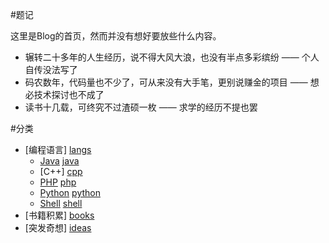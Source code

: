 #题记

这里是Blog的首页，然而并没有想好要放些什么内容。
* 辗转二十多年的人生经历，说不得大风大浪，也没有半点多彩缤纷 —— 个人自传没法写了
* 码农数年，代码量也不少了，可从来没有大手笔，更别说赚金的项目 —— 想必技术探讨也不成了
* 读书十几载，可终究不过渣硕一枚 —— 求学的经历不提也罢

#分类
* [编程语言] [langs]
    * [Java] [java]
    * [C++] [cpp]
    * [PHP] [php]
    * [Python] [python]
    * [Shell] [shell]
* [书籍积累] [books]
* [突发奇想] [ideas]

[langs]: /languages/ "programming language, e.g. Java/C++/Python"
[java]: /languages/java/
[cpp]: /languages/cpp/
[php]: /languages/php/
[python]: /languages/python/
[shell]: /languages/shell/

[books]: /books/ "Some wonderful books"


[ideas]: /ideas/ "睡觉、坐公交车或走路时想到的一些点子"
